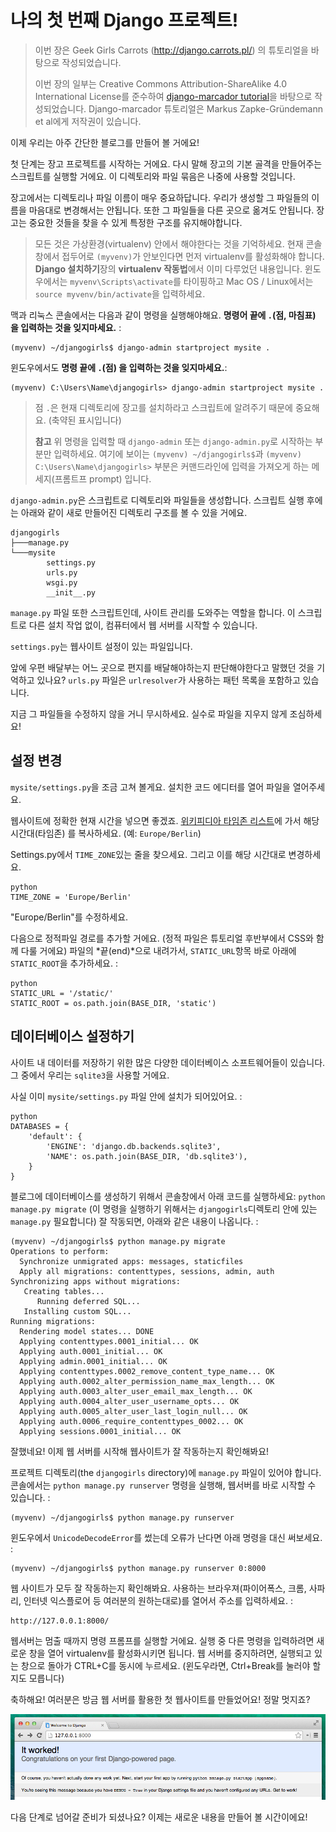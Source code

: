 # 나의 첫 번째 Django 프로젝트!

> 이번 장은 Geek Girls Carrots (http://django.carrots.pl/) 의 튜토리얼을 바탕으로 작성되었습니다.
>
> 이번 장의 일부는 Creative Commons Attribution-ShareAlike 4.0 International License를 준수하여 [django-marcador tutorial][1]을 바탕으로 작성되었습니다. Django-marcador 튜토리얼은 Markus Zapke-Gründemann et al에게 저작권이 있습니다.

 [1]: http://django-marcador.keimlink.de/

이제 우리는 아주 간단한 블로그를 만들어 볼 거에요!

첫 단계는 장고 프로젝트를 시작하는 거에요. 다시 말해 장고의 기본 골격을 만들어주는 스크립트를 실행할 거에요. 이 디렉토리와 파일 묶음은 나중에 사용할 것입니다.

장고에서는 디렉토리나 파일 이름이 매우 중요하답니다. 우리가 생성할 그 파일들의 이름을 마음대로 변경해서는 안됩니다. 또한 그 파일들을 다른 곳으로 옮겨도 안됩니다. 장고는 중요한 것들을 찾을 수 있게 특정한 구조를 유지해야합니다.

> 모든 것은 가상환경(virtualenv) 안에서 해야한다는 것을 기억하세요. 현재 콘솔창에서 접두어로 `(myvenv)`가 안보인다면 먼저 virtualenv를 활성화해야 합니다. **Django 설치하기**장의 **virtualenv 작동법**에서 이미 다루었던 내용입니다. 윈도우에서는 `myvenv\Scripts\activate`를 타이핑하고 Mac OS / Linux에서는 `source myvenv/bin/activate`을 입력하세요.

맥과 리눅스 콘솔에서는 다음과 같이 명령을 실행해야해요. **명령어 끝에 `.`(점, 마침표) 을 입력하는 것을 잊지마세요.** :

    (myvenv) ~/djangogirls$ django-admin startproject mysite .


윈도우에서도 **명령 끝에 `.`(점) 을 입력하는 것을 잊지마세요.**:

    (myvenv) C:\Users\Name\djangogirls> django-admin startproject mysite .


> 점 `.`은 현재 디렉토리에 장고를 설치하라고 스크립트에 알려주기 때문에 중요해요. (축약된 표시입니다)
>
> **참고** 위 명령을 입력할 때 `django-admin` 또는 `django-admin.py`로 시작하는 부분만 입력하세요. 여기에 보이는 `(myvenv) ~/djangogirls$`과 `(myvenv) C:\Users\Name\djangogirls>` 부분은 커맨드라인에 입력을 가져오게 하는 메세지(프롬트프 prompt) 입니다.

`django-admin.py`은 스크립트로 디렉토리와 파일들을 생성합니다. 스크립트 실행 후에는 아래와 같이 새로 만들어진 디렉토리 구조를 볼 수 있을 거에요.

    djangogirls
    ├───manage.py
    └───mysite
            settings.py
            urls.py
            wsgi.py
            __init__.py


`manage.py` 파일 또한 스크립트인데, 사이트 관리를 도와주는 역할을 합니다. 이 스크립트로 다른 설치 작업 없이, 컴퓨터에서 웹 서버를 시작할 수 있습니다.

`settings.py`는 웹사이트 설정이 있는 파일입니다.

앞에 우편 배달부는 어느 곳으로 편지를 배달해야하는지 판단해야한다고 말했던 것을 기억하고 있나요? `urls.py` 파일은 `urlresolver`가 사용하는 패턴 목록을 포함하고 있습니다.

지금 그 파일들을 수정하지 않을 거니 무시하세요. 실수로 파일을 지우지 않게 조심하세요!

## 설정 변경

`mysite/settings.py`을 조금 고쳐 볼게요. 설치한 코드 에디터를 열어 파일을 열어주세요.

웹사이트에 정확한 현재 시간을 넣으면 좋겠죠. [위키피디아 타임존 리스트][2]에 가서 해당 시간대(타임존) 를 복사하세요. (예: `Europe/Berlin`)

 [2]: http://en.wikipedia.org/wiki/List_of_tz_database_time_zones

Settings.py에서 `TIME_ZONE`있는 줄을 찾으세요. 그리고 이를 해당 시간대로 변경하세요.

    python
    TIME_ZONE = 'Europe/Berlin'


"Europe/Berlin"를 수정하세요.

다음으로 정적파일 경로를 추가할 거에요. (정적 파일은 튜토리얼 후반부에서 CSS와 함께 다룰 거에요) 파일의 *끝(end)*으로 내려가서, `STATIC_URL`항목 바로 아래에 `STATIC_ROOT`을 추가하세요. :

    python
    STATIC_URL = '/static/'
    STATIC_ROOT = os.path.join(BASE_DIR, 'static')


## 데이터베이스 설정하기

사이트 내 데이터를 저장하기 위한 많은 다양한 데이터베이스 소프트웨어들이 있습니다. 그 중에서 우리는 `sqlite3`을 사용할 거에요.

사실 이미 `mysite/settings.py` 파일 안에 설치가 되어있어요. :

    python
    DATABASES = {
        'default': {
            'ENGINE': 'django.db.backends.sqlite3',
            'NAME': os.path.join(BASE_DIR, 'db.sqlite3'),
        }
    }


블로그에 데이터베이스를 생성하기 위해서 콘솔창에서 아래 코드를 실행하세요: `python manage.py migrate` (이 명령을 실행하기 위해서는 `djangogirls`디렉토리 안에 있는 `manage.py` 필요합니다) 잘 작동되면, 아래와 같은 내용이 나옵니다. :

    (myvenv) ~/djangogirls$ python manage.py migrate
    Operations to perform:
      Synchronize unmigrated apps: messages, staticfiles
      Apply all migrations: contenttypes, sessions, admin, auth
    Synchronizing apps without migrations:
       Creating tables...
          Running deferred SQL...
       Installing custom SQL...
    Running migrations:
      Rendering model states... DONE
      Applying contenttypes.0001_initial... OK
      Applying auth.0001_initial... OK
      Applying admin.0001_initial... OK
      Applying contenttypes.0002_remove_content_type_name... OK
      Applying auth.0002_alter_permission_name_max_length... OK
      Applying auth.0003_alter_user_email_max_length... OK
      Applying auth.0004_alter_user_username_opts... OK
      Applying auth.0005_alter_user_last_login_null... OK
      Applying auth.0006_require_contenttypes_0002... OK
      Applying sessions.0001_initial... OK


잘했네요! 이제 웹 서버를 시작해 웹사이트가 잘 작동하는지 확인해봐요!

프로젝트 디렉토리(the `djangogirls` directory)에 `manage.py` 파일이 있어야 합니다. 콘솔에서는 `python manage.py runserver` 명령을 실행해, 웹서버를 바로 시작할 수 있습니다. :

    (myvenv) ~/djangogirls$ python manage.py runserver


윈도우에서 `UnicodeDecodeError`를 썼는데 오류가 난다면 아래 명령을 대신 써보세요. :

    (myvenv) ~/djangogirls$ python manage.py runserver 0:8000


웹 사이트가 모두 잘 작동하는지 확인해봐요. 사용하는 브라우져(파이어폭스, 크롬, 사파리, 인터넷 익스플로어 등 여러분의 원하는대로)를 열어서 주소를 입력하세요. :

    http://127.0.0.1:8000/


웹서버는 멈출 때까지 명령 프롬프를 실행할 거에요. 실행 중 다른 명령을 입력하려면 새로운 창을 열어 virtualenv를 활성화시키면 됩니다. 웹 서버를 중지하려면, 실행되고 있는 창으로 돌아가 CTRL+C를 동시에 누르세요. (윈도우라면, Ctrl+Break를 눌러야 할지도 모릅니다)

축하해요! 여러분은 방금 웹 서버를 활용한 첫 웹사이트를 만들었어요! 정말 멋지죠?

![잘 작동합니다!][3]

 [3]: images/it_worked2.png

다음 단계로 넘어갈 준비가 되셨나요? 이제는 새로운 내용을 만들어 볼 시간이에요!
